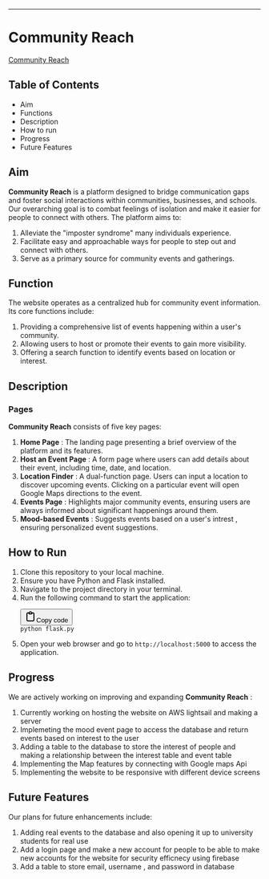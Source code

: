 
---

# Community Reach

[Community Reach](https://havcker243.github.io/Community-Reach-/)

## Table of Contents

* Aim
* Functions
* Description
* How to run
* Progress
* Future Features

## Aim

**Community Reach** is a platform designed to bridge communication gaps and foster social interactions within communities, businesses, and schools. Our overarching goal is to combat feelings of isolation and make it easier for people to connect with others. The platform aims to:

1. Alleviate the "imposter syndrome" many individuals experience.
2. Facilitate easy and approachable ways for people to step out and connect with others.
3. Serve as a primary source for community events and gatherings.

## Function

The website operates as a centralized hub for community event information. Its core functions include:

1. Providing a comprehensive list of events happening within a user's community.
2. Allowing users to host or promote their events to gain more visibility.
3. Offering a search function to identify events based on location or interest.

## Description

### Pages

**Community Reach** consists of five key pages:

1. **Home Page** : The landing page presenting a brief overview of the platform and its features.
2. **Host an Event Page** : A form page where users can add details about their event, including time, date, and location.
3. **Location Finder** : A dual-function page. Users can input a location to discover upcoming events. Clicking on a particular event will open Google Maps directions to the event.
4. **Events Page** : Highlights major community events, ensuring users are always informed about significant happenings around them.
5. **Mood-based Events** : Suggests events based on a user's intrest , ensuring personalized event suggestions.

## How to Run

1. Clone this repository to your local machine.
2. Ensure you have Python and Flask installed.
3. Navigate to the project directory in your terminal.
4. Run the following command to start the application:
   <pre><div class="bg-black rounded-md"><div class="flex items-center relative text-gray-200 bg-gray-800 dark:bg-token-surface-primary px-4 py-2 text-xs font-sans justify-between rounded-t-md"><button class="flex gap-1 items-center"><svg width="24" height="24" viewBox="0 0 24 24" fill="none" xmlns="http://www.w3.org/2000/svg" class="icon-sm"><path fill-rule="evenodd" clip-rule="evenodd" d="M12 4C10.8954 4 10 4.89543 10 6H14C14 4.89543 13.1046 4 12 4ZM8.53513 4C9.22675 2.8044 10.5194 2 12 2C13.4806 2 14.7733 2.8044 15.4649 4H17C18.6569 4 20 5.34315 20 7V19C20 20.6569 18.6569 22 17 22H7C5.34315 22 4 20.6569 4 19V7C4 5.34315 5.34315 4 7 4H8.53513ZM8 6H7C6.44772 6 6 6.44772 6 7V19C6 19.5523 6.44772 20 7 20H17C17.5523 20 18 19.5523 18 19V7C18 6.44772 17.5523 6 17 6H16C16 7.10457 15.1046 8 14 8H10C8.89543 8 8 7.10457 8 6Z" fill="currentColor"></path></svg>Copy code</button></div><div class="p-4 overflow-y-auto"><code class="!whitespace-pre hljs">python flask.py
   </code></div></div></pre>
5. Open your web browser and go to `http://localhost:5000` to access the application.

## Progress

We are actively working on improving and expanding  **Community Reach** :

1. Currently working on hosting the website on AWS lightsail and making a server
2. Implemeting  the mood event page to access the database and return events based on interest to the user
3. Adding a table to the database to store the interest of people and making a relationship between the interest table and event table
4. Implementing the Map features by connecting with Google maps Api
5. Implementing the website to be responsive with different device screens

## Future Features

Our plans for future enhancements include:

1. Adding real events to the database and also opening it up to university students for real use
2. Add a login page and make a new account for people to be able to make new accounts for the website  for security efficnecy using  firebase
3. Add a table to store email, username , and password in database
